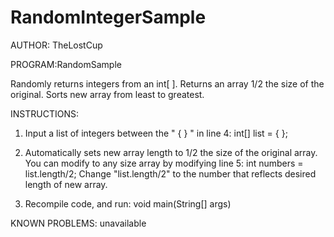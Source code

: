 # RandomIntegerSample
AUTHOR: TheLostCup

PROGRAM:RandomSample

Randomly returns integers from an int[ ]. Returns an array 1/2 the size of the original. 
Sorts new array from least to greatest. 

INSTRUCTIONS: 
1. Input a list of integers between the " { } " in line 4:
  int[] list = { };
  
2. Automatically sets new array length to 1/2 the size of the original array. You can modify 
to any size array by modifying line 5:
  int numbers = list.length/2;
Change "list.length/2" to the number that reflects desired length of new array. 

3. Recompile code, and run:
  void main(String[] args)
  
KNOWN PROBLEMS:
  unavailable
